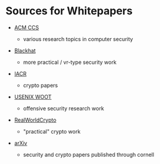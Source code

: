 # Sources for Whitepapers

* [ACM CCS](https://www.sigsac.org/ccs.html)

    * various research topics in computer security

* [Blackhat](https://www.blackhat.com/)

    * more practical / vr-type security work

* [IACR](https://www.iacr.org/)

    * crypto papers

* [USENIX WOOT](https://www.usenix.org/conference/woot17)

    * offensive security research work

* [RealWorldCrypto](https://www.realworldcrypto.com/rwc2017)

    * "practical" crypto work 

* [arXiv](https://arxiv.org/list/cs.CR/recent)

    * security and crypto papers published through cornell
